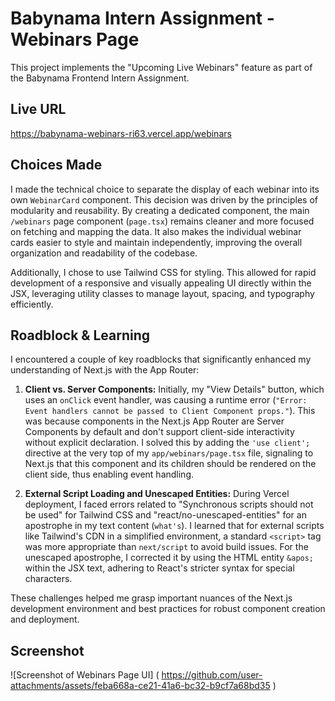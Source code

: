 # Babynama Intern Assignment - Webinars Page

This project implements the "Upcoming Live Webinars" feature as part of the Babynama Frontend Intern Assignment.

## Live URL

https://babynama-webinars-ri63.vercel.app/webinars

## Choices Made

I made the technical choice to separate the display of each webinar into its own `WebinarCard` component. This decision was driven by the principles of modularity and reusability. By creating a dedicated component, the main `/webinars` page component (`page.tsx`) remains cleaner and more focused on fetching and mapping the data. It also makes the individual webinar cards easier to style and maintain independently, improving the overall organization and readability of the codebase.

Additionally, I chose to use Tailwind CSS for styling. This allowed for rapid development of a responsive and visually appealing UI directly within the JSX, leveraging utility classes to manage layout, spacing, and typography efficiently.

## Roadblock & Learning

I encountered a couple of key roadblocks that significantly enhanced my understanding of Next.js with the App Router:

1.  **Client vs. Server Components:** Initially, my "View Details" button, which uses an `onClick` event handler, was causing a runtime error (`"Error: Event handlers cannot be passed to Client Component props."`). This was because components in the Next.js App Router are Server Components by default and don't support client-side interactivity without explicit declaration. I solved this by adding the `'use client';` directive at the very top of my `app/webinars/page.tsx` file, signaling to Next.js that this component and its children should be rendered on the client side, thus enabling event handling.

2.  **External Script Loading and Unescaped Entities:** During Vercel deployment, I faced errors related to "Synchronous scripts should not be used" for Tailwind CSS and "react/no-unescaped-entities" for an apostrophe in my text content (`what's`). I learned that for external scripts like Tailwind's CDN in a simplified environment, a standard `<script>` tag was more appropriate than `next/script` to avoid build issues. For the unescaped apostrophe, I corrected it by using the HTML entity `&apos;` within the JSX text, adhering to React's stricter syntax for special characters.

These challenges helped me grasp important nuances of the Next.js development environment and best practices for robust component creation and deployment.

## Screenshot

![Screenshot of Webinars Page UI] ( https://github.com/user-attachments/assets/feba668a-ce21-41a6-bc32-b9cf7a68bd35 )

